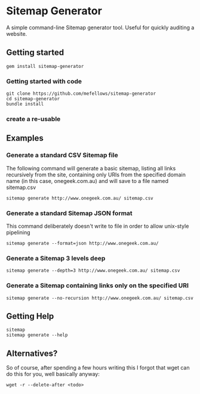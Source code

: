 # Sitemap Generator
A simple command-line Sitemap generator tool. Useful for quickly auditing a website.

## Getting started

    gem install sitemap-generator

### Getting started with code

    git clone https://github.com/mefellows/sitemap-generator
    cd sitemap-generator
    bundle install

### create a re-usable

## Examples

### Generate a standard CSV Sitemap file

The following command will generate a basic sitemap, listing all links recursively from the site, containing only URIs from the specified domain name (in this case, onegeek.com.au) and will save to a file named sitemap.csv

    sitemap generate http://www.onegeek.com.au/ sitemap.csv

### Generate a standard Sitemap JSON format

This command deliberately doesn't write to file in order to allow unix-style pipelining

    sitemap generate --format=json http://www.onegeek.com.au/ 
  
### Generate a Sitemap 3 levels deep 
    
    sitemap generate --depth=3 http://www.onegeek.com.au/ sitemap.csv
    
### Generate a Sitemap containing links only on the specified URI

    sitemap generate --no-recursion http://www.onegeek.com.au/ sitemap.csv
    
## Getting Help

    sitemap
    sitemap generate --help
    
## Alternatives?

So of course, after spending a few hours writing this I forgot that wget can do this for you, well basically anyway:

    wget -r --delete-after <todo>

